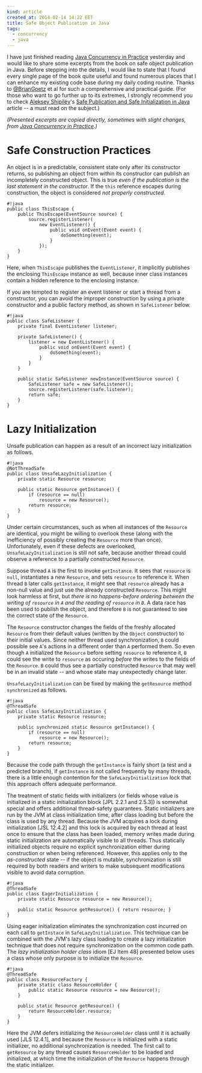```yaml
---
kind: article
created_at: 2014-02-14 14:22 EET
title: Safe Object Publication in Java
tags:
  - concurrency
  - java
---
```


I have just finished reading [Java Concurrency in Practice](http://jcip.net/) yesterday and would like to share some excerpts from the book on safe object publication in Java. Before stepping into the details, I would like to state that I found every single page of the book quite useful and found numerous places that I can enhance my existing code base during my daily coding routine. Thanks to [@BrianGoetz](https://twitter.com/BrianGoetz) et al for such a comprehensive and practical guide. (For those who want to go further up to its extremes, I strongly recommend you to check [Aleksey Shipilёv](http://shipilev.net/)'s [Safe Publication and Safe Initialization in Java](http://shipilev.net/blog/2014/safe-public-construction/) article -- a must read on the subject.)

*(Presented excerpts are copied directly, sometimes with slight changes, from [Java Concurrency in Practice](http://jcip.net/).)*

Safe Construction Practices
===========================

An object is in a predictable, consistent state only after its constructor returns, so publishing an object from within its constructor can publish an incompletely constructed object. This is true *even if the publication is the last statement in the constructor*. If the `this` reference escapes during construction, the object is considered *not properly constructed*.

    #!java
    public class ThisEscape {
        public ThisEscape(EventSource source) {
            source.registerListener(
                new EventListener() {
                    public void onEvent(Event event) {
                        doSomething(event);
                    }
                });
        }
    }

Here, when `ThisEscape` publishes the `EventListener`, it implicitly publishes the enclosing `ThisEscape` instance as well, because inner class instances contain a hidden reference to the enclosing instance.

If you are tempted to register an event listener or start a thread from a constructor, you can avoid the improper construction by using a private constructor and a public factory method, as shown in `SafeListener` below.

    #!java
    public class SafeListener {
        private final EventListener listener;

        private SafeListener() {
            listener = new EventListener() {
                public void onEvent(Event event) {
                    doSomething(event);
                }
            }
        }

        public static SafeListener newInstance(EventSource source) {
            SafeListener safe = new SafeListener();
            source.registerListener(safe.listener);
            return safe;
        }
    }

Lazy Initialization
===================

Unsafe publication can happen as a result of an incorrect lazy initialization as follows.

    #!java
    @NotThreadSafe
    public class UnsafeLazyInitialization {
        private static Resource resource;

        public static Resource getInstance() {
            if (resource == null)
                resource = new Resource();
            return resource;
        }
    }

Under certain circumstances, such as when all instances of the `Resource` are identical, you might be willing to overlook these (along with the inefficiency of possibly creating the `Resource` more than once). Unfortunately, even if these defects are overlooked, `UnsafeLazyInitialization` is still not safe, because another thread could observe a reference to a partially constructed `Resource`.

Suppose thread `A` is the first to invoke `getInstance`. It sees that `resource` is `null`, instantiates a new `Resource`, and sets `resource` to reference it. When thread `B` later calls `getInstance`, it might see that `resource` already has a non-null value and just use the already constructed `Resource`. This might look harmless at first, but *there is no happens-before ordering between the writing of `resource` in `A` and the reading of `resource` in `B`*. A data race has been used to publish the object, and therefore `B` is not guaranteed to see the correct state of the `Resource`.

The `Resource` constructor changes the fields of the freshly allocated `Resource` from their default values (written by the `Object` constructor) to their initial values. Since neither thread used synchronization, `B` could possible see `A`'s actions in a different order than `A` performed them. So even though `A` initialized the `Resource` before setting `resource` to reference it, `B` could see the write to `resource` as occuring *before* the writes to the fields of the `Resource`. `B` could thus see a partially constructed `Resource` that may well be in an invalid state -- and whose state may unexpectedly change later.

`UnsafeLazyInitialization` can be fixed by making the `getResource` method `synchronized` as follows.

    #!java
    @ThreadSafe
    public class SafeLazyInitialization {
        private static Resource resource;

        public synchronized static Resource getInstance() {
            if (resource == null)
                resource = new Resource();
            return resource;
        }
    }

Because the code path through the `getInstance` is fairly short (a test and a predicted branch), if `getInstance` is not called frequently by many threads, there is a little enough contention for the `SafeLazyInitialization` lock that this approach offers adequate performance.

The treatment of static fields with initializers (or fields whose value is initialized in a static initialization block \[JPL 2.2.1 and 2.5.3\]) is somewhat special and offers additional thread-safety guarantees. Static initializers are run by the JVM at class initialization time, after class loading but before the class is used by any thread. Because the JVM acquires a lock during initialization \[JSL 12.4.2\] and this lock is acquired by each thread at least once to ensure that the class has been loaded, memory writes made during static initialization are automatically visible to all threads. Thus statically initialized objects require no explicit synchronization either during construction or when being referenced. However, this applies only to the *as-constructed* state -- if the object is mutable, synchronization is still required by both readers and writers to make subsequent modifications visible to avoid data corruption.

    #!java
    @ThreadSafe
    public class EagerInitialization {
        private static Resource resource = new Resource();

        public static Resource getResource() { return resource; }
    }

Using eager initialization eliminates the synchronization cost incurred on each call to `getInstace` in `SafeLazyInitialization`. This technique can be combined with the JVM's lazy class loading to create a lazy initialization technique that does not require synchronization on the common code path. The *lazy initialization holder class* idiom \[EJ Item 48\] presented below uses a class whose only purpose is to initialize the `Resource`.

    #!java
    @ThreadSafe
    public class ResourceFactory {
        private static class ResourceHolder {
            public static Resource resource = new Resource();
        }

        public static Resource getResource() {
            return ResourceHolder.resource;
        }
    }

Here the JVM defers initializing the `ResourceHolder` class until it is actually used \[JLS 12.4.1\], and because the `Resource` is initialized with a static initializer, no additional synchronization is needed. The first call to `getResource` by any thread causes `ResourceHolder` to be loaded and initialized, at which time the initialization of the `Resource` happens through the static initializer.
